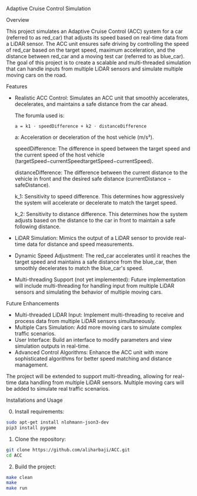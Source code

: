 Adaptive Cruise Control Simulation

Overview

This project simulates an Adaptive Cruise Control (ACC) system for a car (referred to as red_car) that adjusts its speed based on real-time data from a LiDAR sensor. 
The ACC unit ensures safe driving by controlling the speed of red_car based on the target speed, maximum acceleration, 
and the distance between red_car and a moving test car (referred to as blue_car). 
The goal of this project is to create a scalable and multi-threaded simulation that can handle inputs from multiple LiDAR sensors and simulate multiple moving cars on the road.

Features

* Realistic ACC Control: Simulates an ACC unit that smoothly accelerates, decelerates, and maintains a safe distance from the car ahead.

  The forumla used is:
  
  ```a = k1​ ⋅ speedDifference + k2​ ⋅ distanceDifference```
  
    a: Acceleration or deceleration of the host vehicle (m/s²).
  
    speedDifference: The difference in speed between the target speed and the current speed of the host vehicle (targetSpeed−currentSpeedtargetSpeed−currentSpeed).
  
    distanceDifference: The difference between the current distance to the vehicle in front and the desired safe distance (currentDistance − safeDistance).

  k_1​: Sensitivity to speed difference. This determines how aggressively the system will accelerate or decelerate to match the target speed.

  k_2​: Sensitivity to distance difference. This determines how the system adjusts based on the distance to the car in front to maintain a safe following distance.
* LiDAR Simulation: Mimics the output of a LiDAR sensor to provide real-time data for distance and speed measurements.
  
* Dynamic Speed Adjustment: The red_car accelerates until it reaches the target speed and maintains a safe distance from the blue_car, then smoothly decelerates to match the blue_car's speed.
* Multi-threading Support (not yet implemented): Future implementation will include multi-threading for handling input from multiple LiDAR sensors and simulating the behavior of multiple moving cars.


Future Enhancements

* Multi-threaded LiDAR Input: Implement multi-threading to receive and process data from multiple LiDAR sensors simultaneously.
* Multiple Cars Simulation: Add more moving cars to simulate complex traffic scenarios.
* User Interface: Build an interface to modify parameters and view simulation outputs in real-time.
* Advanced Control Algorithms: Enhance the ACC unit with more sophisticated algorithms for better speed matching and distance management.

The project will be extended to support multi-threading, allowing for real-time data handling from multiple LiDAR sensors.
Multiple moving cars will be added to simulate real traffic scenarios.


Installations and Usage

0. Install requirements:
```bash
sudo apt-get install nlohmann-json3-dev
pip3 install pygame
```
1. Clone the repository:
  ```bash
  git clone https://github.com/aliharbaji/ACC.git
  cd ACC
```

2. Build the project:
  ```bash
  make clean
  make
  make run
 ```
  

